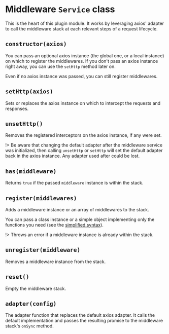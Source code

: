 # Middleware `Service` class

This is the heart of this plugin module. It works by leveraging axios' adapter to call the middleware stack at each relevant steps of a request lifecycle.

## `constructor(axios)`

You can pass an optional axios instance (the global one, or a local instance) on which to register the middlewares. If you don't pass an axios instance right away, you can use the `setHttp` method later on.

Even if no axios instance was passed, you can still register middlewares.

## `setHttp(axios)`

Sets or replaces the axios instance on which to intercept the requests and responses.

## `unsetHttp()`

Removes the registered interceptors on the axios instance, if any were set.

!> Be aware that changing the default adapter after the middleware service was initialized, then calling `unsetHttp` or `setHttp` will set the default adapter back in the axios instance. Any adapter used after could be lost.

## `has(middleware)`

Returns `true` if the passed `middleware` instance is within the stack.

## `register(middlewares)`

Adds a middleware instance or an array of middlewares to the stack.

You can pass a class instance or a simple object implementing only the functions you need (see the [simplified syntax](simplified-syntax.md)).

!> Throws an error if a middleware instance is already within the stack.

## `unregister(middleware)`

Removes a middleware instance from the stack.

## `reset()`

Empty the middleware stack.

## `adapter(config)`

The adapter function that replaces the default axios adapter. It calls the default implementation and passes the resulting promise to the middleware stack's `onSync` method.
